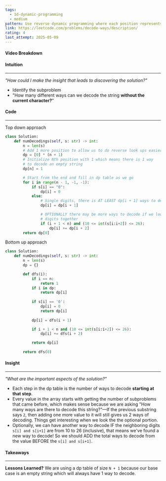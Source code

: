 ```yaml
---
tags:
  - 1d-dynamic-programming
  - medium
pattern: Use reverse dynamic programming where each position represents the number of ways to decode the remaining string, combining single- and valid double-digit steps.
link: https://leetcode.com/problems/decode-ways/description/
rating: 4
last_attempt: 2025-05-09
---
```

#### Video Breakdown


#### Intuition
---
_"How could I make the insight that leads to discovering the solution?"_
- Identify the subproblem
- "How many different ways can we decode the string **without the current character?**"

#### Code
---

Top down approach
```python
class Solution:
    def numDecodings(self, s: str) -> int:
        n = len(s)
        # Add 1 more position to allow us to do reverse look ups easier
        dp = [0] * (n + 1) 
        # Initialize Nth position with 1 which means there is 1 way 
        # to decode an empty string
        dp[n] = 1 

        # Start from the end and fill in dp table as we go
        for i in range(n - 1, -1, -1):
            if s[i] == "0":
                dp[i] = 0
            else:
                # Single digits, there is AT LEAST dp[i + 1] ways to decode the string
                dp[i] = dp[i + 1]

                # OPTIONALLY there may be more ways to decode if we look at the two
                # digits together
                if (i + 1 < n) and (10 <= int(s[i:i+2]) <= 26):
                    dp[i] += dp[i + 2]
        return dp[0]
```

Bottom up approach 
```python
class Solution:
    def numDecodings(self, s: str) -> int:
        n = len(s)
        dp = {}

        def dfs(i):
            if i == n:
                return 1
            if i in dp:
                return dp[i]
            
            if s[i] == '0':
                dp[i] = 0
                return dp[i]
            
            dp[i] = dfs(i + 1)

            if i + 1 < n and (10 <= int(s[i:i+2]) <= 26):
                dp[i] += dfs(i + 2)

            return dp[i]
        
        return dfs(0)

```

#### Insight  
---
_"What are the important aspects of the solution?"_
- Each step in the dp table is the number of ways to decode **starting at that step**.
- Every value in the array starts with getting the number of subproblems that came before, which makes sense because we are asking "How many ways are there to decode this string?"—If the previous substring says `2`, then adding one more value to it will still gives us 2 ways of decoding. Things get interesting when we look the the optional portion.
- Optionally, we can have another way to decode IF the neighboring digits `s[i] and s[i+1]` are from 10 to 26 (inclusive), that means we've found a new way to decode! So we should ADD the total ways to decode from the value BEFORE the `s[i] and s[i+1]`.

#### Takeaways
---
**Lessons Learned?**
We are using a dp table of size `N + 1` because our base case is an empty string which will always have 1 way to decode.
